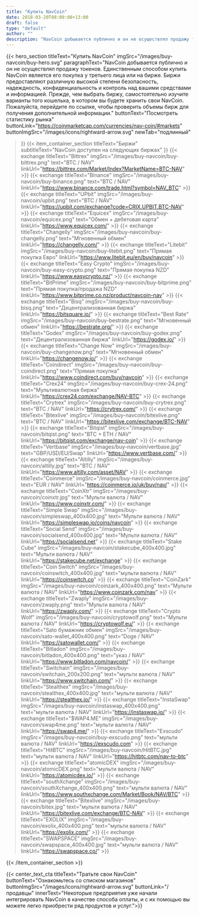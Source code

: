 ```yaml
---
title: "Купить NavCoin"
date: 2018-03-20T08:09:08+13:00
draft: false
type: "default"
author: ""
description: "NavCoin добывается публично и он не осуществлял продажу токенов. Единственным способом купить NavCoin является его покупка у третьего лица или на бирже."
---
```

{{< hero_section
titleText="Купить NavCoin"
imgSrc="/images/buy-navcoin/buy-hero.svg"
paragraphText="NavCoin добывается публично и он не осуществлял продажу токенов. Единственным способом купить NavCoin является его покупка у третьего лица или на бирже. Биржи предоставляют различную высокой степени безопасность, надеждность, конфиденциальность и контроль над вашими средствами и информацией. Прежде, чем выбрать биржу, самостоятельно изучите варианты того кошелька, в котором вы будете хранить свои NavCoin. Пожалуйста, перейдите по ссылке, чтобы проверить объемы бирж для получения дополнительной&nbsp;информации."
buttonText="Посмотреть статистику рынка"
buttonLink="https://coinmarketcap.com/currencies/nav-coin/#markets"
buttonImgSrc="/images/icons/rightward-arrow.svg"
newTab="подлинный"
>}}
{{< item_container_section
    titleText="Биржи"
    subtitleText="NavCoin доступен на следующих&nbsp;биржах"
>}}
    {{< exchange
        titleText="Bittrex"
        imgSrc="/images/buy-navcoin/buy-bittrex.png"
        text="BTC / NAV"
        linkUrl="https://bittrex.com/Market/Index?MarketName=BTC-NAV"
    >}}
    {{< exchange
        titleText="Binance"
        imgSrc="/images/buy-navcoin/buy-binance.png"
        text="BTC / NAV"
        linkUrl="https://www.binance.com/trade.html?symbol=NAV_BTC"
    >}}
    {{< exchange
        titleText="UPbit"
        imgSrc="/images/buy-navcoin/upbit.png"
        text="BTC / NAV"
        linkUrl="https://upbit.com/exchange?code=CRIX.UPBIT.BTC-NAV"
    >}}
    {{< exchange
        titleText="Equicex"
        imgSrc="/images/buy-navcoin/equicex.png"
        text="Обмен + дебетовая карта"
        linkUrl="https://www.equicex.com/"
    >}}
    {{< exchange
        titleText="Changelly"
        imgSrc="/images/buy-navcoin/buy-changelly.png"
        text="Мгновенный обмен"
        linkUrl="https://changelly.com/"
    >}}
    {{< exchange
        titleText="Litebit"
        imgSrc="/images/buy-navcoin/buy-litebit.png"
        text="Прямая покупка Евро"
        linkUrl="https://www.litebit.eu/en/buy/navcoin"
    >}}
    {{< exchange
        titleText="Easy Crypto"
        imgSrc="/images/buy-navcoin/buy-easy-crypto.png"
        text="Прямая покупка NZD"
        linkUrl="https://www.easycrypto.nz/"
    >}}
    {{< exchange
        titleText="BitPrime"
        imgSrc="/images/buy-navcoin/buy-bitprime.png"
        text="Прямая покупка/продажа NZD"
        linkUrl="https://www.bitprime.co.nz/product/navcoin-nav"
    >}}
    {{< exchange
        titleText="Bisq"
        imgSrc="/images/buy-navcoin/buy-bisq.png"
        text="Децентрализованная биржа"
        linkUrl="https://bitsquare.io/"
    >}}
    {{< exchange
        titleText="Best Rate"
        imgSrc="/images/buy-navcoin/buy-bestrate.png"
        text="Мгновенный обмен"
        linkUrl="https://bestrate.org/"
    >}}
    {{< exchange
        titleText="Godex"
        imgSrc="/images/buy-navcoin/buy-godex.png"
        text="Децентрализованная биржа"
        linkUrl="https://godex.io/"
    >}}
    {{< exchange
        titleText="Change Now"
        imgSrc="/images/buy-navcoin/buy-changenow.png"
        text="Мгновенный обмен"
        linkUrl="https://changenow.io/"
    >}}
    {{< exchange
        titleText="Coindirect"
        imgSrc="/images/buy-navcoin/buy-coindirect.png"
        text="Прямая покупка"
        linkUrl="https://www.coindirect.com/buy/navcoin"
    >}}
    {{< exchange
        titleText="Crex24"
        imgSrc="/images/buy-navcoin/buy-crex-24.png"
        text="Мультивалютная биржа"
        linkUrl="https://crex24.com/exchange/NAV-BTC"
    >}}
    {{< exchange
        titleText="Crytrex"
        imgSrc="/images/buy-navcoin/buy-crytrex.png"
        text="BTC / NAV"
        linkUrl="https://crytrex.com/"
    >}}
    {{< exchange
        titleText="Bitexlive"
        imgSrc="/images/buy-navcoin/bitexlive.png"
        text="BTC / NAV"
        linkUrl="https://bitexlive.com/exchange/BTC-NAV"
    >}}
    {{< exchange
        titleText="Bitqist"
        imgSrc="/images/buy-navcoin/bitqist.png"
        text="BTC + ETH / NAV"
        linkUrl="https://bitqist.com/exchange/nav-coin"
    >}}
    {{< exchange
        titleText="Vertbase"
        imgSrc="/images/buy-navcoin/vertbase.jpg"
        text="GBP/USD/EU/Swap"
        linkUrl="https://www.vertbase.com/"
    >}}
    {{< exchange
        titleText="Altilly"
        imgSrc="/images/buy-navcoin/altilly.jpg"
        text="BTC / NAV"
        linkUrl="https://www.altilly.com/asset/NAV"
    >}}
    {{< exchange
        titleText="Coinmerce"
        imgSrc="/images/buy-navcoin/coinmerce.jpg"
        text="EUR / NAV"
        linkUrl="https://coinmerce.io/uk/buy/nav/"
    >}}
    {{< exchange
        titleText="CoinXtr"
        imgSrc="/images/buy-navcoin/coinxtr.jpg"
        text="Мульти валюта / NAV"
        linkUrl="https://www.coinxtr.com/"
    >}}
    {{< exchange
        titleText="Simple Swap"
        imgSrc="/images/buy-navcoin/simpleswap_400x400.jpg"
        text="Мульти валюта / NAV"
        linkUrl="https://simpleswap.io/coins/navcoin"
    >}}
    {{< exchange
        titleText="Social Send"
        imgSrc="/images/buy-navcoin/socialsend_400x400.jpg"
        text="Мульти валюта / NAV"
        linkUrl="https://socialsend.net"
    >}}
    {{< exchange
        titleText="Stake Cube"
        imgSrc="/images/buy-navcoin/stakecube_400x400.jpg"
        text="Мульти валюта / NAV"
        linkUrl="https://stakecube.net/exchange"
    >}}
    {{< exchange
        titleText="Coin Switch"
        imgSrc="/images/buy-navcoin/coinswitch_400x400.jpg"
        text="мульти валюта / NAV"
        linkUrl="https://coinswitch.co"
    >}}
    {{< exchange
        titleText="CoinZark"
        imgSrc="/images/buy-navcoin/coinzark_400x400.png"
        text="Мульти валюта / NAV"
        linkUrl="https://www.coinzark.com/nav"
    >}}
    {{< exchange
        titleText="Zwaply"
        imgSrc="/images/buy-navcoin/zwaply.png"
        text="Мульти валюта / NAV"
        linkUrl="https://zwaply.com/"
    >}}
    {{< exchange
        titleText="Crypto Wolf"
        imgSrc="/images/buy-navcoin/cryptowolf.png"
        text="Мульти валюта / NAV"
        linkUrl="https://cryptowolf.eu/"
    >}}
    {{< exchange
        titleText="Sato бумажник обмен"
        imgSrc="/images/buy-navcoin/sato-wallet_400x400.png"
        text="Doge / NAV"
        linkUrl="https://satowallet.com/"
    >}}
    {{< exchange
        titleText="Bitladon"
        imgSrc="/images/buy-navcoin/bitladon_400x400.png"
        text="указ / NAV"
        linkUrl="https://www.bitladon.com/navcoin/"
    >}}
    {{< exchange
        titleText="Switchain"
        imgSrc="/images/buy-navcoin/switchain_200x200.png"
        text="мульти валюта / NAV"
        linkUrl="https://www.switchain.com/"
    >}}
    {{< exchange
        titleText="Stealthex"
        imgSrc="/images/buy-navcoin/stealthex_400x400.jpg"
        text="мульти валюта / NAV"
        linkUrl="https://stealthex.io/"
    >}}
    {{< exchange
        titleText="InstaSwap"
        imgSrc="/images/buy-navcoin/instaswap_400x400.png"
        text="мульти валюта / NAV"
        linkUrl="https://instaswap.io/"
    >}}
    {{< exchange
        titleText="$WAP4.ME"
        imgSrc="/images/buy-navcoin/swap4me.png"
        text="мульти валюта / NAV"
        linkUrl="https://swap4.me/"
    >}}
    {{< exchange
        titleText="Exscudo"
        imgSrc="/images/buy-navcoin/buy-exscudo.png"
        text="мульти валюта / NAV"
        linkUrl="https://exscudo.com"
    >}}
    {{< exchange
        titleText="HitBTC"
        imgSrc="/images/buy-navcoin/HitBTC.jpg"
        text="мульти валюта / NAV"
        linkUrl="https://hitbtc.com/nav-to-btc"
    >}}
    {{< exchange
        titleText="atomicDEX"
        imgSrc="/images/buy-navcoin/atomicDEX.png"
        text="мульти валюта / NAV"
        linkUrl="https://atomicdex.io/"
    >}}
    {{< exchange
        titleText="southXchange"
        imgSrc="/images/buy-navcoin/southXchange_400x400.png"
        text="мульти валюта / NAV"
        linkUrl="https://www.southxchange.com/Market/Book/NAV/BTC"
    >}}
    {{< exchange
        titleText="Bitexlive"
        imgSrc="/images/buy-navcoin/bitex.jpg"
        text="мульти валюта / NAV"
        linkUrl="https://bitexlive.com/exchange/BTC-NAV"
    >}}
    {{< exchange
        titleText="EXOLIX"
        imgSrc="/images/buy-navcoin/exolix_400x400.png"
        text="мульти валюта / NAV"
        linkUrl="https://exolix.com/"
    >}}
    {{< exchange
        titleText="SWAPSPACE"
        imgSrc="/images/buy-navcoin/swapspace_400x400.jpg"
        text="мульти валюта / NAV"
        linkUrl="https://swapspace.co/"
    >}}
    
{{< /item_container_section >}}

{{< center_text_cta
    titleText="Тратьте свои NavCoin"
    buttonText="Ознакомьтесь со списком магазинов"
    buttonImgSrc="/images/icons/rightward-arrow.svg"
    buttonLink="/продавцы"
    innerText="Некоторые предприятия уже начали интегрировать NavCoin в качестве способа оплаты, и с их помощью вы можете легко приобрести ряд продуктов и&nbsp;услуг.">}}
